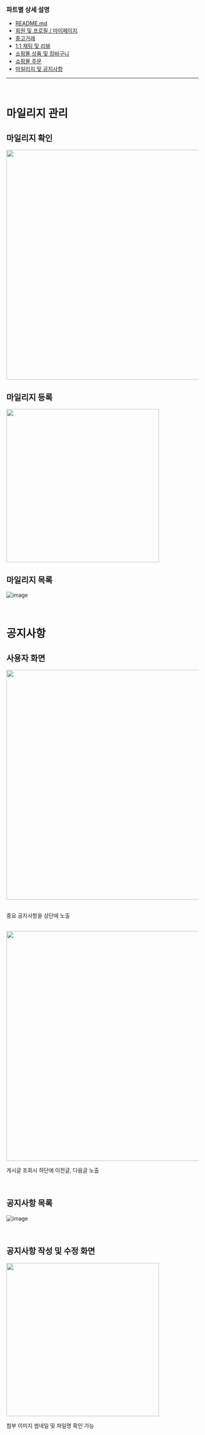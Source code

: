 ### 파트별 상세 설명
- [README.md](https://github.com/2jigoo/daangnmungcat#readme)
- [회원 및 프로필 / 마이페이지](https://github.com/2jigoo/daangnmungcat/blob/master/documents/member_view.md)
- [중고거래](https://github.com/2jigoo/daangnmungcat/blob/master/documents/joongo_view.md)
- [1:1 채팅 및 리뷰](https://github.com/2jigoo/daangnmungcat/blob/master/documents/chat_review_view.md)
- [쇼핑몰 상품 및 장바구니](https://github.com/2jigoo/daangnmungcat/blob/master/documents/mall_pdt_cart_view.md)
- [쇼핑몰 주문](https://github.com/2jigoo/daangnmungcat/blob/master/documents/order_view.md)
- [마일리지 및 공지사항](https://github.com/2jigoo/daangnmungcat/blob/master/documents/mileage_notice_view.md)

----
<br>

# 마일리지 관리

## 마일리지 확인

<img src="https://user-images.githubusercontent.com/75772990/115137831-53056100-a063-11eb-9618-475f37bfd76a.png" width="600px">

</br>

## 마일리지 등록

<img src="https://user-images.githubusercontent.com/75772990/114681171-d879d000-9d48-11eb-86a0-fb5d0517c132.png" width="400px">

</br>

## 마일리지 목록

![image](https://user-images.githubusercontent.com/75772990/114681281-f47d7180-9d48-11eb-847c-e8889ac5e15c.png)

</br>


# 공지사항

## 사용자 화면

<img src="https://user-images.githubusercontent.com/75772990/114668774-14f2ff00-9d3c-11eb-950e-f707e1b84651.png" width="600px">

</br>
</br>

중요 공지사항을 상단에 노출


<br>

<img src="https://user-images.githubusercontent.com/75772990/115137595-f3f31c80-a061-11eb-87ac-a67a059ae343.png" width="600px">

게시글 조회시 하단에 이전글, 다음글 노출


</br>

## 공지사항 목록

![image](https://user-images.githubusercontent.com/75772990/115137870-89db7700-a063-11eb-8cd8-fa13d2661d02.png)

</br>

## 공지사항 작성 및 수정 화면

<img src="https://user-images.githubusercontent.com/75772990/114681673-58a03580-9d49-11eb-80bb-6103225aa937.png" width="400px">

첨부 이미지 썸네일 및 파일명 확인 가능 